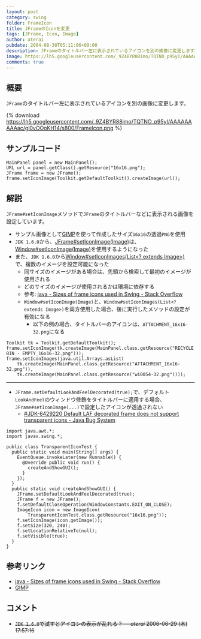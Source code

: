 ```yaml
---
layout: post
category: swing
folder: FrameIcon
title: JFrameのIconを変更
tags: [JFrame, Icon, Image]
author: aterai
pubdate: 2004-08-30T05:11:06+09:00
description: JFrameのタイトルバー左に表示されているアイコンを別の画像に変更します。
image: https://lh5.googleusercontent.com/_9Z4BYR88imo/TQTNO_p95yI/AAAAAAAAAac/gl0vOOoKH14/s800/FrameIcon.png
comments: true
---
```

## 概要
`JFrame`のタイトルバー左に表示されているアイコンを別の画像に変更します。

{% download https://lh5.googleusercontent.com/_9Z4BYR88imo/TQTNO_p95yI/AAAAAAAAAac/gl0vOOoKH14/s800/FrameIcon.png %}

## サンプルコード
<pre class="prettyprint"><code>MainPanel panel = new MainPanel();
URL url = panel.getClass().getResource("16x16.png");
JFrame frame = new JFrame();
frame.setIconImage(Toolkit.getDefaultToolkit().createImage(url));
</code></pre>

## 解説
`JFrame#setIconImage`メソッドで`JFrame`のタイトルバーなどに表示される画像を設定しています。

- サンプル画像として[GIMP](http://www.gimp.org/)を使って作成したサイズ`16x16`の透過`PNG`を使用
- `JDK 1.6.0`から、[JFrame#setIconImage(Image)](http://docs.oracle.com/javase/jp/8/docs/api/javax/swing/JFrame.html#setIconImage-java.awt.Image-)は、[Window#setIconImage(Image)](https://docs.oracle.com/javase/jp/8/docs/api/java/awt/Window.html#setIconImage-java.awt.Image-)を使用するようになった
- また、`JDK 1.6.0`から[Window#setIconImages(List<? extends Image>)](https://docs.oracle.com/javase/jp/8/docs/api/java/awt/Window.html#setIconImages-java.util.List-)で、複数のイメージを設定可能になった
    - 同サイズのイメージがある場合は、先頭から検索して最初のイメージが使用される
    - どのサイズのイメージが使用されるかは環境に依存する
    - 参考: [java - Sizes of frame icons used in Swing - Stack Overflow](http://stackoverflow.com/questions/18224184/sizes-of-frame-icons-used-in-swing)
    - `Window#setIconImage(Image)`と、`Window#setIconImages(List<? extends Image>)`を両方使用した場合、後に実行したメソッドの設定が有効になる
        - 以下の例の場合、タイトルバーのアイコンは、`ATTACHMENT_16x16-32.png`になる

<!-- dummy comment line for breaking list -->

<pre class="prettyprint"><code>Toolkit tk = Toolkit.getDefaultToolkit();
frame.setIconImage(tk.createImage(MainPanel.class.getResource("RECYCLE BIN - EMPTY_16x16-32.png")));
frame.setIconImages(java.util.Arrays.asList(
    tk.createImage(MainPanel.class.getResource("ATTACHMENT_16x16-32.png")),
    tk.createImage(MainPanel.class.getResource("wi0054-32.png"))));
</code></pre>

- - - -
- `JFrame.setDefaultLookAndFeelDecorated(true);`で、デフォルト`LookAndFeel`のウィンドウ修飾をタイトルバーに適用する場合、`JFrame#setIconImage(...)`で設定したアイコンが透過されない
    - [#JDK-6429220 Default LAF decorated frame does not support transparent icons - Java Bug System](https://bugs.openjdk.java.net/browse/JDK-6429220)

<!-- dummy comment line for breaking list -->

<pre class="prettyprint"><code>import java.awt.*;
import javax.swing.*;

public class TransparentIconTest {
  public static void main(String[] args) {
    EventQueue.invokeLater(new Runnable() {
      @Override public void run() {
        createAndShowGUI();
      }
    });
  }
  public static void createAndShowGUI() {
    JFrame.setDefaultLookAndFeelDecorated(true);
    JFrame f = new JFrame();
    f.setDefaultCloseOperation(WindowConstants.EXIT_ON_CLOSE);
    ImageIcon icon = new ImageIcon(
        TransparentIconTest.class.getResource("16x16.png"));
    f.setIconImage(icon.getImage());
    f.setSize(320, 240);
    f.setLocationRelativeTo(null);
    f.setVisible(true);
  }
}
</code></pre>

## 参考リンク
- [java - Sizes of frame icons used in Swing - Stack Overflow](http://stackoverflow.com/questions/18224184/sizes-of-frame-icons-used-in-swing)
- [GIMP](http://www.gimp.org/)

<!-- dummy comment line for breaking list -->

## コメント
- ~~`JDK 1.6.0`で試すとアイコンの表示が乱れる？ -- *aterai* 2006-06-29 (木) 17:57:16~~

<!-- dummy comment line for breaking list -->
